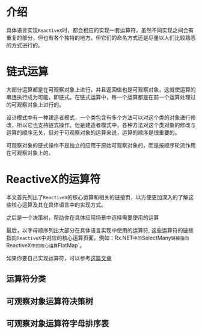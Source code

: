 # 介绍

具体语言实现`ReactiveX`时，都会相应的实现一套运算符，虽然不同实现之间会有重复的部分，但也有各个独特的地方，但它们的命名方式还是尽量以人们比较熟悉的方式进行的。

# 链式运算

大部分运算都是在可观察对象上进行，并且返回值也是可观察对象，这就使运算的串连执行成为可能，即链式。在链式运算中，每一个运算都是在前一个运算处理过的可观察对象上进行的。

设计模式中有一种建造者模式，一个类包含有多个方法可以对这个类的对象进行修改，所以它也支持链式操作。但是建造者模式中，各种方法对这个类对象的修改与运算的顺序无关，但对于可观察对象的运算来说，运算的顺序是很重要的。

可观察对象的链式操作不是独立的应用于原始可观察对象的，而是按顺序轮流作用在可观察对象上的。

# ReactiveX的运算符

本文首先列出了`ReactiveX`的核心运算和相关的链接页，以方便更加深入的了解这些核心运算及其在具体语言中的实现方式。

之后是一个决策树，帮助你在具体应用场景中选择需要使用的运算

最后，以字母顺序列出大部分在具体语言实现中使用的运算符, 这些运算符的链接指向`ReactiveX`中对应的核心运算页面。例如：Rx.NET`中的`SelectMany`链接指向`ReactiveX`中的核心运算`FlatMap`。

如果你要自己实现运算符，可以参考[这篇文章](http://reactivex.io/documentation/implement-operator.html)

## 运算符分类

## 可观察对象运算符决策树

## 可观察对象运算符字母排序表





